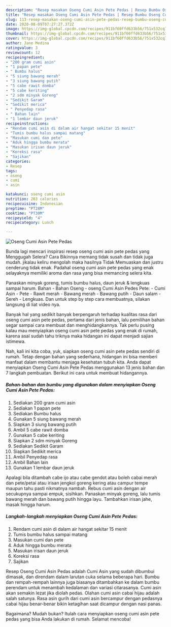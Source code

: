 ```yaml
---
description: "Resep masakan Oseng Cumi Asin Pete Pedas | Resep Bumbu Oseng Cumi Asin Pete Pedas Yang Lezat Sekali"
title: "Resep masakan Oseng Cumi Asin Pete Pedas | Resep Bumbu Oseng Cumi Asin Pete Pedas Yang Lezat Sekali"
slug: 113-resep-masakan-oseng-cumi-asin-pete-pedas-resep-bumbu-oseng-cumi-asin-pete-pedas-yang-lezat-sekali
date: 2020-08-09T07:27:27.372Z
image: https://img-global.cpcdn.com/recipes/911bf60ffd633b56/751x532cq70/oseng-cumi-asin-pete-pedas-foto-resep-utama.jpg
thumbnail: https://img-global.cpcdn.com/recipes/911bf60ffd633b56/751x532cq70/oseng-cumi-asin-pete-pedas-foto-resep-utama.jpg
cover: https://img-global.cpcdn.com/recipes/911bf60ffd633b56/751x532cq70/oseng-cumi-asin-pete-pedas-foto-resep-utama.jpg
author: Jane Medina
ratingvalue: 3
reviewcount: 12
recipeingredient:
- "200 gram cumi asin"
- "1 papan pete"
- " Bumbu halus"
- "5 siung bawang merah"
- "3 siung bawang putih"
- "5 cabe rawit domba"
- "5 cabe keriting"
- "2 sdm minyak Goreng"
- "Sedikit Garam"
- "Sedikit merica"
- " Penyedap rasa"
- " Bahan lain"
- "1 lembar daun jeruk"
recipeinstructions:
- "Rendam cumi asin di dalam air hangat sekitar 15 menit"
- "Tumis bumbu halus sampai matang"
- "Masukan cumi dan pete"
- "Aduk hingga bumbu merata"
- "Masukan irisan daun jeruk"
- "Koreksi rasa"
- "Sajikan"
categories:
- Resep
tags:
- oseng
- cumi
- asin

katakunci: oseng cumi asin 
nutrition: 263 calories
recipecuisine: Indonesian
preptime: "PT28M"
cooktime: "PT30M"
recipeyield: "4"
recipecategory: Lunch

---
```



![Oseng Cumi Asin Pete Pedas](https://img-global.cpcdn.com/recipes/911bf60ffd633b56/751x532cq70/oseng-cumi-asin-pete-pedas-foto-resep-utama.jpg)

Bunda lagi mencari inspirasi resep oseng cumi asin pete pedas yang Menggugah Selera? Cara Bikinnya memang tidak susah dan tidak juga mudah. jikalau keliru mengolah maka hasilnya Tidak Memuaskan dan justru cenderung tidak enak. Padahal oseng cumi asin pete pedas yang enak selayaknya memiliki aroma dan rasa yang bisa memancing selera kita.

Panaskan minyak goreng, tumis bumbu halus, daun jeruk &amp; lengkuas sampai harum. Bahan - Bahan Oseng - oseng Cumi Asin Pedes Pete: - Cumi Asin - Pete - Rawit merah - Bawang merah - Bawang putih - Daun salam - Sereh - Lengkuas. Dan untuk step by step cara membuatnya, silakan langsung di liat video nya.

Banyak hal yang sedikit banyak berpengaruh terhadap kualitas rasa dari oseng cumi asin pete pedas, pertama dari jenis bahan, lalu pemilihan bahan segar sampai cara membuat dan menghidangkannya. Tak perlu pusing kalau mau menyiapkan oseng cumi asin pete pedas yang enak di rumah, karena asal sudah tahu triknya maka hidangan ini dapat menjadi sajian istimewa.


Nah, kali ini kita coba, yuk, siapkan oseng cumi asin pete pedas sendiri di rumah. Tetap dengan bahan yang sederhana, hidangan ini bisa memberi manfaat dalam membantu menjaga kesehatan tubuh kita. Anda dapat menyiapkan Oseng Cumi Asin Pete Pedas menggunakan 13 jenis bahan dan 7 langkah pembuatan. Berikut ini cara untuk membuat hidangannya.

<!--inarticleads1-->

##### Bahan-bahan dan bumbu yang digunakan dalam menyiapkan Oseng Cumi Asin Pete Pedas:

1. Sediakan 200 gram cumi asin
1. Sediakan 1 papan pete
1. Sediakan  Bumbu halus
1. Gunakan 5 siung bawang merah
1. Siapkan 3 siung bawang putih
1. Ambil 5 cabe rawit domba
1. Gunakan 5 cabe keriting
1. Siapkan 2 sdm minyak Goreng
1. Sediakan Sedikit Garam
1. Siapkan Sedikit merica
1. Ambil  Penyedap rasa
1. Ambil  Bahan lain
1. Gunakan 1 lembar daun jeruk


Apalagi bila ditambah cabe ijo atau cabe gendot atau boleh cabai merah dan pete/petai atau irisan jengkol goreng kering atau campur tempe maupun tahu pasti nikmatnya nambah. Rebus cumi asin dengan air secukupnya sampai empuk, sisihkan. Panaskan minyak goreng, lalu tumis bawang merah dan bawang putih hingga layu. Tambahkan irisan jahe, masak hingga harum. 

<!--inarticleads2-->

##### Langkah-langkah menyiapkan Oseng Cumi Asin Pete Pedas:

1. Rendam cumi asin di dalam air hangat sekitar 15 menit
1. Tumis bumbu halus sampai matang
1. Masukan cumi dan pete
1. Aduk hingga bumbu merata
1. Masukan irisan daun jeruk
1. Koreksi rasa
1. Sajikan


Resep Oseng Cumi Asin Pedas adalah Cumi Asin yang sudah dibumbui dimasak, dan direndam dalam larutan cuka selama beberapa hari. Bumbu dan rempah-rempah lainnya juga biasanya ditambahkan ke dalam bumbu perendam untuk menambah kedalaman dan variasi citarasanya. Cumi asin akan semakin lezat jika diolah pedas. Olahan cumi asin cabai hijau adalah salah satunya. Rasa asin gurih dari cumi asin bercampur dengan pedasnya cabai hijau benar-benar bikin ketagihan saat dicampur dengan nasi panas. 

Bagaimana? Mudah bukan? Itulah cara menyiapkan oseng cumi asin pete pedas yang bisa Anda lakukan di rumah. Selamat mencoba!
